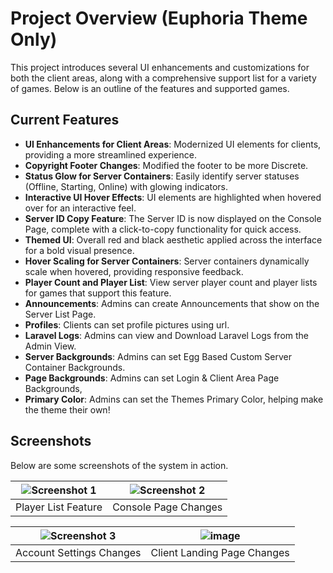 # Project Overview (Euphoria Theme Only)

This project introduces several UI enhancements and customizations for both the client areas, along with a comprehensive support list for a variety of games. Below is an outline of the features and supported games.

## Current Features

- **UI Enhancements for Client Areas**: Modernized UI elements for clients, providing a more streamlined experience.
- **Copyright Footer Changes**: Modified the footer to be more Discrete.
- **Status Glow for Server Containers**: Easily identify server statuses (Offline, Starting, Online) with glowing indicators.
- **Interactive UI Hover Effects**: UI elements are highlighted when hovered over for an interactive feel.
- **Server ID Copy Feature**: The Server ID is now displayed on the Console Page, complete with a click-to-copy functionality for quick access.
- **Themed UI**: Overall red and black aesthetic applied across the interface for a bold visual presence.
- **Hover Scaling for Server Containers**: Server containers dynamically scale when hovered, providing responsive feedback.
- **Player Count and Player List**: View server player count and player lists for games that support this feature.
- **Announcements**: Admins can create Announcements that show on the Server List Page.
- **Profiles**: Clients can set profile pictures using url.
- **Laravel Logs**: Admins can view and Download Laravel Logs from the Admin View.
- **Server Backgrounds**: Admins can set Egg Based Custom Server Container Backgrounds.
- **Page Backgrounds**: Admins can set Login & Client Area Page Backgrounds,
- **Primary Color**: Admins can set the Themes Primary Color, helping make the theme their own!

## Screenshots

Below are some screenshots of the system in action.

| ![Screenshot 1](https://github.com/user-attachments/assets/05fe48ac-d750-43f8-9b86-d7775834975a) | ![Screenshot 2](https://github.com/user-attachments/assets/0b99d9bc-0194-4e77-a954-45fe53a0ea1e) |
|:----------------------------------:|:----------------------------------:|
| Player List Feature                | Console Page Changes               |

| ![Screenshot 3](https://github.com/user-attachments/assets/c437ce44-3eed-48d8-abd0-0584c4a30c96) | ![image](https://github.com/user-attachments/assets/d5c27b3f-9aca-4831-93d8-02c9a19adf3c) |
|:----------------------------------:|:----------------------------------:|
| Account Settings Changes           | Client Landing Page Changes        |

